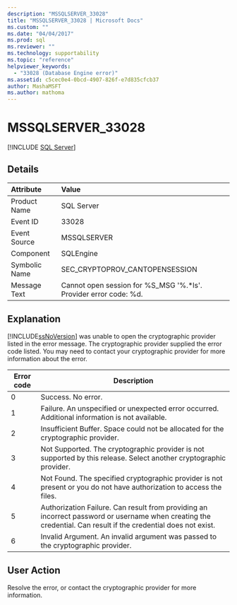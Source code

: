 ```yaml
---
description: "MSSQLSERVER_33028"
title: "MSSQLSERVER_33028 | Microsoft Docs"
ms.custom: ""
ms.date: "04/04/2017"
ms.prod: sql
ms.reviewer: ""
ms.technology: supportability
ms.topic: "reference"
helpviewer_keywords: 
  - "33028 (Database Engine error)"
ms.assetid: c5cec0e4-0bcd-4907-826f-e7d835cfcb37
author: MashaMSFT
ms.author: mathoma
---
```

# MSSQLSERVER_33028
 [!INCLUDE [SQL Server](../../includes/applies-to-version/sqlserver.md)]
  
## Details  
  
| Attribute | Value |  
| :-------- | :---- |  
|Product Name|SQL Server|  
|Event ID|33028|  
|Event Source|MSSQLSERVER|  
|Component|SQLEngine|  
|Symbolic Name|SEC_CRYPTOPROV_CANTOPENSESSION|  
|Message Text|Cannot open session for %S_MSG '%.*ls'. Provider error code: %d.|  
  
## Explanation  
[!INCLUDE[ssNoVersion](../../includes/ssnoversion-md.md)] was unable to open the cryptographic provider listed in the error message. The cryptographic provider supplied the error code listed. You may need to contact your cryptographic provider for more information about the error.  
  
|Error code|Description|  
|--------------|---------------|  
|0|Success. No error.|  
|1|Failure. An unspecified or unexpected error occurred. Additional information is not available.|  
|2|Insufficient Buffer. Space could not be allocated for the cryptographic provider.|  
|3|Not Supported. The cryptographic provider is not supported by this release. Select another cryptographic provider.|  
|4|Not Found. The specified cryptographic provider is not present or you do not have authorization to access the files.|  
|5|Authorization Failure. Can result from providing an incorrect password or username when creating the credential. Can result if the credential does not exist.|  
|6|Invalid Argument. An invalid argument was passed to the cryptographic provider.|  
  
## User Action  
Resolve the error, or contact the cryptographic provider for more information.  
  

